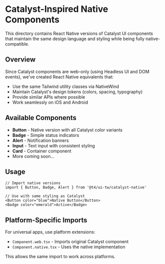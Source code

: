 # Catalyst-Inspired Native Components

This directory contains React Native versions of Catalyst UI components that maintain the same design language and styling while being fully native-compatible.

## Overview

Since Catalyst components are web-only (using Headless UI and DOM events), we've created React Native equivalents that:
- Use the same Tailwind utility classes via NativeWind
- Maintain Catalyst's design tokens (colors, spacing, typography)
- Provide similar APIs where possible
- Work seamlessly on iOS and Android

## Available Components

- **Button** - Native version with all Catalyst color variants
- **Badge** - Simple status indicators
- **Alert** - Notification banners
- **Input** - Text input with consistent styling
- **Card** - Container component
- More coming soon...

## Usage

```tsx
// Import native versions
import { Button, Badge, Alert } from '@t4/ui-tw/catalyst-native'

// Use with same styling as Catalyst
<Button color="blue">Native Button</Button>
<Badge color="emerald">Active</Badge>
```

## Platform-Specific Imports

For universal apps, use platform extensions:
- `Component.web.tsx` - Imports original Catalyst component
- `Component.native.tsx` - Uses the native implementation

This allows the same import to work across platforms.
